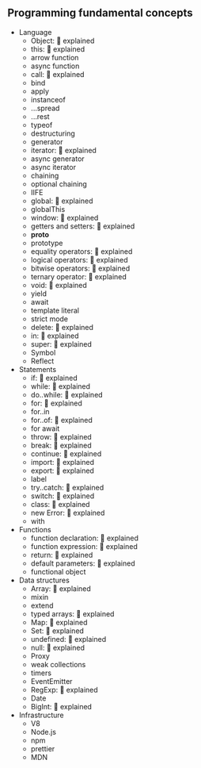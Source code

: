 ## Programming fundamental concepts

- Language
  - Object: 🙋 explained
  - this: 🙋 explained
  - arrow function
  - async function
  - call: 🙋 explained
  - bind
  - apply
  - instanceof
  - ...spread
  - ...rest
  - typeof
  - destructuring 
  - generator
  - iterator: 🙋 explained
  - async generator
  - async iterator
  - chaining
  - optional chaining
  - IIFE
  - global: 🙋 explained
  - globalThis
  - window: 🙋 explained
  - getters and setters: 🙋 explained
  - __proto__
  - prototype
  - equality operators: 🙋 explained
  - logical operators: 🙋 explained
  - bitwise operators: 🙋 explained
  - ternary operator: 🙋 explained
  - void: 🙋 explained
  - yield
  - await
  - template literal
  - strict mode
  - delete: 🙋 explained
  - in: 🙋 explained
  - super: 🙋 explained
  - Symbol
  - Reflect
- Statements
  - if: 🙋 explained
  - while: 🙋 explained
  - do..while: 🙋 explained
  - for: 🙋 explained
  - for..in
  - for..of: 🙋 explained
  - for await
  - throw: 🙋 explained
  - break: 🙋 explained
  - continue: 🙋 explained
  - import: 🙋 explained
  - export: 🙋 explained
  - label 
  - try..catch: 🙋 explained
  - switch: 🙋 explained
  - class: 🙋 explained
  - new Error: 🙋 explained
  - with
- Functions
  - function declaration: 🙋 explained
  - function expression: 🙋 explained
  - return: 🙋 explained
  - default parameters: 🙋 explained
  - functional object 
- Data structures
  - Array: 🙋 explained
  - mixin
  - extend
  - typed arrays: 🙋 explained
  - Map: 🙋 explained
  - Set: 🙋 explained
  - undefined: 🙋 explained
  - null: 🙋 explained
  - Proxy
  - weak collections
  - timers
  - EventEmitter
  - RegExp: 🙋 explained
  - Date 
  - BigInt: 🙋 explained
- Infrastructure
  - V8
  - Node.js
  - npm
  - prettier
  - MDN
